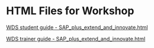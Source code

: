 ﻿# HTML Files for Workshop
[WDS student guide - SAP_plus_extend_and_innovate.html](https://cloudworkshop.blob.core.windows.net/sap-plus-extend-and-innovate/Whiteboard%20design%20session/WDS%20student%20guide%20-%20SAP_plus_extend_and_innovate.html)

[WDS trainer guide - SAP_plus_extend_and_innovate.html](https://cloudworkshop.blob.core.windows.net/sap-plus-extend-and-innovate/Whiteboard%20design%20session/WDS%20trainer%20guide%20-%20SAP_plus_extend_and_innovate.html)


